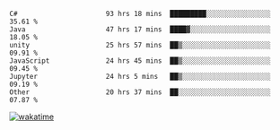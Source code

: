 <!--START_SECTION:waka-->

```text
C#                      93 hrs 18 mins  █████████░░░░░░░░░░░░░░░░   35.61 %
Java                    47 hrs 17 mins  ████▓░░░░░░░░░░░░░░░░░░░░   18.05 %
unity                   25 hrs 57 mins  ██▒░░░░░░░░░░░░░░░░░░░░░░   09.91 %
JavaScript              24 hrs 45 mins  ██▒░░░░░░░░░░░░░░░░░░░░░░   09.45 %
Jupyter                 24 hrs 5 mins   ██▒░░░░░░░░░░░░░░░░░░░░░░   09.19 %
Other                   20 hrs 37 mins  ██░░░░░░░░░░░░░░░░░░░░░░░   07.87 %
```

<!--END_SECTION:waka-->
[![wakatime](https://wakatime.com/badge/user/6c2f442e-41b4-42e3-bc06-d5d8203ad1da.svg)](https://wakatime.com/@6c2f442e-41b4-42e3-bc06-d5d8203ad1da)
